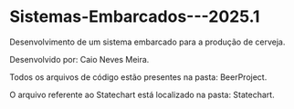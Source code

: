 # Sistemas-Embarcados---2025.1
Desenvolvimento de um sistema embarcado para a produção de cerveja.


Desenvolvido por: Caio Neves Meira.


Todos os arquivos de código estão presentes na pasta: BeerProject.

O arquivo referente ao Statechart está localizado na pasta: Statechart.
